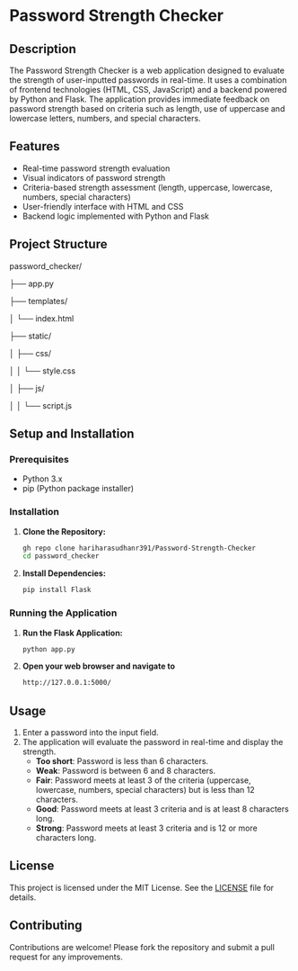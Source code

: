 # Password Strength Checker

## Description

The Password Strength Checker is a web application designed to evaluate the strength of user-inputted passwords in real-time. It uses a combination of frontend technologies (HTML, CSS, JavaScript) and a backend powered by Python and Flask. The application provides immediate feedback on password strength based on criteria such as length, use of uppercase and lowercase letters, numbers, and special characters.

## Features

- Real-time password strength evaluation
- Visual indicators of password strength
- Criteria-based strength assessment (length, uppercase, lowercase, numbers, special characters)
- User-friendly interface with HTML and CSS
- Backend logic implemented with Python and Flask

## Project Structure

password_checker/

├── app.py

├── templates/

│ └── index.html

├── static/

│ ├── css/

│ │ └── style.css

│ ├── js/

│ │ └── script.js


## Setup and Installation

### Prerequisites

- Python 3.x
- pip (Python package installer)

### Installation

1. **Clone the Repository:**

   ```sh
   gh repo clone hariharasudhanr391/Password-Strength-Checker
   cd password_checker
1. **Install Dependencies:**

   ```sh
   pip install Flask

### Running the Application
1. **Run the Flask Application:**

   ```sh
   python app.py
2. **Open your web browser and navigate to**
     ```sh
   http://127.0.0.1:5000/

## Usage

1. Enter a password into the input field.
2. The application will evaluate the password in real-time and display the strength.
   - **Too short**: Password is less than 6 characters.
   - **Weak**: Password is between 6 and 8 characters.
   - **Fair**: Password meets at least 3 of the criteria (uppercase, lowercase, numbers, special characters) but is less than 12 characters.
   - **Good**: Password meets at least 3 criteria and is at least 8 characters long.
   - **Strong**: Password meets at least 3 criteria and is 12 or more characters long.

## License

This project is licensed under the MIT License. See the [LICENSE](LICENSE) file for details.

## Contributing

Contributions are welcome! Please fork the repository and submit a pull request for any improvements.

